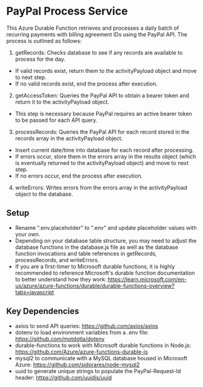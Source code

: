 # PayPal Process Service

This Azure Durable Function retrieves and processes a daily batch of recurring payments with billing agreement IDs using the PayPal API. The process is outlined as follows:

1. getRecords: Checks database to see if any records are available to process for the day.
  * If valid records exist, return them to the activityPayload object and move to next step.
  * If no valid records exist, end the process after execution.

2. getAccessToken: Queries the PayPal API to obtain a bearer token and return it to the activityPayload object.
  * This step is necessary because PayPal requires an active bearer token to be passed for each API query.

3. processRecords: Queries the PayPal API for each record stored in the records array in the activityPayload object.
  * Insert current date/time into database for each record after processing.
  * If errors occur, store them in the errors array in the results object (which is eventually returned to the activityPayload object) and move to next step.
  * If no errors occur, end the process after execution.

4. writeErrors: Writes errors from the errors array in the activityPayload object to the database.

## Setup

* Rename ".env.placeholder" to ".env" and update placeholder values with your own.
* Depending on your database table structure, you may need to adjust the database functions in the database.js file as well as the database function invocations and table references in getRecords, processRecords, and writeErrors.
* If you are a first-timer to Microsoft durable functions, it is highly recommended to reference Microsoft's durable function documentation to better understand how they work: <https://learn.microsoft.com/en-us/azure/azure-functions/durable/durable-functions-overview?tabs=javascript>

## Key Dependencies

* axios to send API queries: <https://github.com/axios/axios>
* dotenv to load environment variables from a .env file: <https://github.com/motdotla/dotenv>
* durable-functions to work with Microsoft durable functions in Node.js: <https://github.com/Azure/azure-functions-durable-js>
* mysql2 to communicate with a MySQL database housed in Microsoft Azure: <https://github.com/sidorares/node-mysql2>
* uuid to generate unique strings to populate the PayPal-Request-Id header: <https://github.com/uuidjs/uuid>